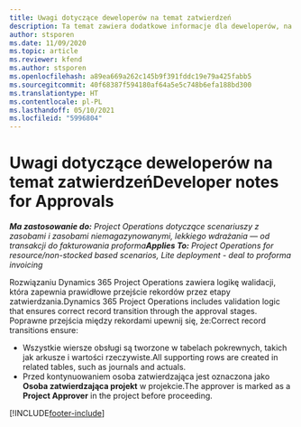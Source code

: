 ```yaml
---
title: Uwagi dotyczące deweloperów na temat zatwierdzeń
description: Ta temat zawiera dodatkowe informacje dla deweloperów, na temat pracy z zatwierdzaniem.
author: stsporen
ms.date: 11/09/2020
ms.topic: article
ms.reviewer: kfend
ms.author: stsporen
ms.openlocfilehash: a89ea669a262c145b9f391fddc19e79a425fabb5
ms.sourcegitcommit: 40f68387f594180af64a5e5c748b6efa188bd300
ms.translationtype: HT
ms.contentlocale: pl-PL
ms.lasthandoff: 05/10/2021
ms.locfileid: "5996804"
---
```

# <a name="developer-notes-for-approvals"></a><span data-ttu-id="cdd1b-103">Uwagi dotyczące deweloperów na temat zatwierdzeń</span><span class="sxs-lookup"><span data-stu-id="cdd1b-103">Developer notes for Approvals</span></span>

<span data-ttu-id="cdd1b-104">_**Ma zastosowanie do:** Project Operations dotyczące scenariuszy z zasobami i zasobami niemagazynowanymi, lekkiego wdrażania — od transakcji do fakturowania proforma_</span><span class="sxs-lookup"><span data-stu-id="cdd1b-104">_**Applies To:** Project Operations for resource/non-stocked based scenarios, Lite deployment - deal to proforma invoicing_</span></span>

<span data-ttu-id="cdd1b-105">Rozwiązaniu Dynamics 365 Project Operations zawiera logikę walidacji, która zapewnia prawidłowe przejście rekordów przez etapy zatwierdzania.</span><span class="sxs-lookup"><span data-stu-id="cdd1b-105">Dynamics 365 Project Operations includes validation logic that ensures correct record transition through the approval stages.</span></span> <span data-ttu-id="cdd1b-106">Poprawne przejścia między rekordami upewnij się, że:</span><span class="sxs-lookup"><span data-stu-id="cdd1b-106">Correct record transitions ensure:</span></span> 

  - <span data-ttu-id="cdd1b-107">Wszystkie wiersze obsługi są tworzone w tabelach pokrewnych, takich jak arkusze i wartości rzeczywiste.</span><span class="sxs-lookup"><span data-stu-id="cdd1b-107">All supporting rows are created in related tables, such as journals and actuals.</span></span>
  - <span data-ttu-id="cdd1b-108">Przed kontynuowaniem osoba zatwierdzająca jest oznaczona jako **Osoba zatwierdzająca projekt** w projekcie.</span><span class="sxs-lookup"><span data-stu-id="cdd1b-108">The approver is marked as a **Project Approver** in the project before proceeding.</span></span>


[!INCLUDE[footer-include](../includes/footer-banner.md)]